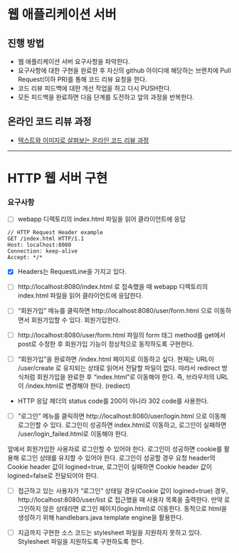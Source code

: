 # 웹 애플리케이션 서버
## 진행 방법
* 웹 애플리케이션 서버 요구사항을 파악한다.
* 요구사항에 대한 구현을 완료한 후 자신의 github 아이디에 해당하는 브랜치에 Pull Request(이하 PR)를 통해 코드 리뷰 요청을 한다.
* 코드 리뷰 피드백에 대한 개선 작업을 하고 다시 PUSH한다.
* 모든 피드백을 완료하면 다음 단계를 도전하고 앞의 과정을 반복한다.

## 온라인 코드 리뷰 과정
* [텍스트와 이미지로 살펴보는 온라인 코드 리뷰 과정](https://github.com/next-step/nextstep-docs/tree/master/codereview)

----

# HTTP 웹 서버 구현

### 요구사항
- [ ] webapp 디렉토리의 index.html 파일을 읽어 클라이언트에 응답
```
// HTTP Request Header example
GET /index.html HTTP/1.1
Host: localhost:8080
Connection: keep-alive
Accept: */*
```
- [x] Headers는 RequestLine을 가지고 있다.

- [ ] http://localhost:8080/index.html 로 접속했을 때 
webapp 디렉토리의 index.html 파일을 읽어 클라이언트에 응답한다.

- [ ] “회원가입” 메뉴를 클릭하면 http://localhost:8080/user/form.html 으로 
이동하면서 회원가입할 수 있다. 회원가입한다.

- [ ] http://localhost:8080/user/form.html 파일의 form 태그 method를 
get에서 post로 수정한 후 회원가입 기능이 정상적으로 동작하도록 구현한다.

- [ ] “회원가입”을 완료하면 /index.html 페이지로 이동하고 싶다.
현재는 URL이 /user/create 로 유지되는 상태로 읽어서 전달할 파일이 없다. 
따라서 redirect 방식처럼 회원가입을 완료한 후 “index.html”로 이동해야 한다. 
즉, 브라우저의 URL이 /index.html로 변경해야 한다. (rediect)
- HTTP 응답 헤더의 status code를 200이 아니라 302 code를 사용한다.

- [ ] "로그인” 메뉴를 클릭하면 http://localhost:8080/user/login.html 으로 이동해 로그인할 수 있다. 
로그인이 성공하면 index.html로 이동하고, 
로그인이 실패하면 /user/login_failed.html로 이동해야 한다.

앞에서 회원가입한 사용자로 로그인할 수 있어야 한다. 
로그인이 성공하면 cookie를 활용해 로그인 상태를 유지할 수 있어야 한다. 
로그인이 성공할 경우 요청 header의 Cookie header 값이 logined=true, 
로그인이 실패하면 Cookie header 값이 logined=false로 전달되어야 한다.

- [ ] 접근하고 있는 사용자가 “로그인” 상태일 경우(Cookie 값이 logined=true) 경우,
http://localhost:8080/user/list 로 접근했을 때 사용자 목록을 출력한다. 
만약 로그인하지 않은 상태라면 로그인 페이지(login.html)로 이동한다.
동적으로 html을 생성하기 위해 handlebars.java template engine을 활용한다.

- [ ] 지금까지 구현한 소스 코드는 stylesheet 파일을 지원하지 못하고 있다. 
Stylesheet 파일을 지원하도록 구현하도록 한다.

 